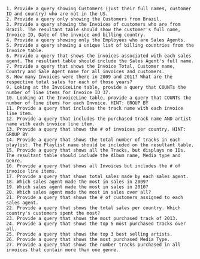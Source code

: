     1. Provide a query showing Customers (just their full names, customer ID and country) who are not in the US.
    2. Provide a query only showing the Customers from Brazil.
    3. Provide a query showing the Invoices of customers who are from Brazil. The resultant table should show the customer's full name, Invoice ID, Date of the invoice and billing country.
    4. Provide a query showing only the Employees who are Sales Agents.
    5. Provide a query showing a unique list of billing countries from the Invoice table.
    6. Provide a query that shows the invoices associated with each sales agent. The resultant table should include the Sales Agent's full name.
    7. Provide a query that shows the Invoice Total, Customer name, Country and Sale Agent name for all invoices and customers.
    8. How many Invoices were there in 2009 and 2011? What are the respective total sales for each of those years?
    9. Loking at the InvoiceLine table, provide a query that COUNTs the number of line items for Invoice ID 37.
    10. Looking at the InvoiceLine table, provide a query that COUNTs the number of line items for each Invoice. HINT: GROUP BY
    11. Provide a query that includes the track name with each invoice line item.
    12. Provide a query that includes the purchased track name AND artist name with each invoice line item.
    13. Provide a query that shows the # of invoices per country. HINT: GROUP BY
    14. Provide a query that shows the total number of tracks in each playlist. The Playlist name should be included on the resultant table.
    15. Provide a query that shows all the Tracks, but displays no IDs. The resultant table should include the Album name, Media type and Genre.
    16. Provide a query that shows all Invoices but includes the # of invoice line items.
    17. Provide a query that shows total sales made by each sales agent.
    18. Which sales agent made the most in sales in 2009?
    19. Which sales agent made the most in sales in 2010?
    20. Which sales agent made the most in sales over all?
    21. Provide a query that shows the # of customers assigned to each sales agent.
    22. Provide a query that shows the total sales per country. Which country's customers spent the most?
    23. Provide a query that shows the most purchased track of 2013.
    24. Provide a query that shows the top 5 most purchased tracks over all.
    25. Provide a query that shows the top 3 best selling artists.
    26. Provide a query that shows the most purchased Media Type.
    27. Provide a query that shows the number tracks purchased in all invoices that contain more than one genre.
